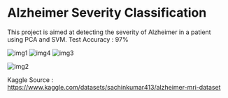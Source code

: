 # Alzheimer Severity Classification
This project is aimed at detecting the severity of Alzheimer in a patient using PCA and SVM.
Test Accuracy : 97%

![img1](https://user-images.githubusercontent.com/10389287/204158133-26e9b487-ffee-4657-95e7-e4d7289ef02c.png)
![img4](/img/img4.png)
![img3](/img/img3.png)

![img2](/img/img2.png)

Kaggle Source : https://www.kaggle.com/datasets/sachinkumar413/alzheimer-mri-dataset
